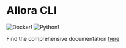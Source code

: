 # Allora CLI

![Docker!](https://img.shields.io/badge/Docker-2CA5E0?style=for-the-badge&logo=docker&logoColor=white)
![Python!](https://img.shields.io/badge/Python-FFD43B?style=for-the-badge&logo=python&logoColor=blue)

Find the comprehensive documentation [here](<https://docs.allora.network/docs/how-to-build-and-deploy-inference-worker#building-a-worker-node-with-the-allora-wkr-cli>)
